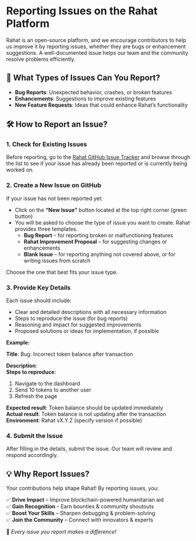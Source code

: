 # Reporting Issues on the Rahat Platform

Rahat is an open-source platform, and we encourage contributors to help us improve it by reporting issues, whether they are bugs or enhancement suggestions. A well-documented issue helps our team and the community resolve problems efficiently.

## 📌 What Types of Issues Can You Report?

- **Bug Reports**: Unexpected behavior, crashes, or broken features  
- **Enhancements**: Suggestions to improve existing features  
- **New Feature Requests**: Ideas that could enhance Rahat’s functionality  

## 🛠️ How to Report an Issue?

### 1. Check for Existing Issues

Before reporting, go to the [Rahat GitHub Issue Tracker](https://github.com/esatya/rahat-xyz/issues) and browse through the list to see if your issue has already been reported or is currently being worked on.

### 2. Create a New Issue on GitHub

If your issue has not been reported yet:

- Click on the **“New Issue”** button located at the top right corner (green button)
- You will be asked to choose the type of issue you want to create. Rahat provides three templates:
  - **Bug Report** – for reporting broken or malfunctioning features  
  - **Rahat Improvement Proposal** – for suggesting changes or enhancements  
  - **Blank Issue** – for reporting anything not covered above, or for writing issues from scratch

Choose the one that best fits your issue type.

### 3. Provide Key Details

Each issue should include:

- Clear and detailed descriptions with all necessary information  
- Steps to reproduce the issue (for bug reports)  
- Reasoning and impact for suggested improvements  
- Proposed solutions or ideas for implementation, if possible  

**Example:**

**Title**: Bug: Incorrect token balance after transaction  

**Description**:  
**Steps to reproduce**:
1. Navigate to the dashboard  
2. Send 10 tokens to another user  
3. Refresh the page  

**Expected result**: Token balance should be updated immediately  
**Actual result**: Token balance is not updating after the transaction  
**Environment**: Rahat vX.Y.Z (specify version if possible)

### 4. Submit the Issue

After filling in the details, submit the issue. Our team will review and respond accordingly.

## 💡 Why Report Issues?

Your contributions help shape Rahat! By reporting issues, you:

✅ **Drive Impact** – Improve blockchain-powered humanitarian aid  
✅ **Gain Recognition** – Earn bounties & community shoutouts  
✅ **Boost Your Skills** – Sharpen debugging & problem-solving  
✅ **Join the Community** – Connect with innovators & experts  

🚀 *Every issue you report makes a difference!*
